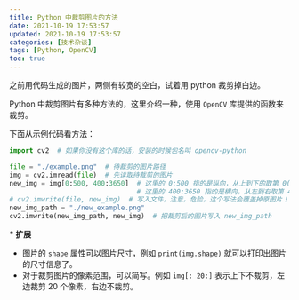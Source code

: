 ```yaml
---
title: Python 中裁剪图片的方法
date: 2021-10-19 17:53:57
updated: 2021-10-19 17:53:57
categories: [技术杂谈]
tags: [Python, OpenCV]
toc: true
---
```


之前用代码生成的图片，两侧有较宽的空白，试着用 python 裁剪掉白边。

Python 中裁剪图片有多种方法的，这里介绍一种，使用 `OpenCV` 库提供的函数来裁剪。

下面从示例代码看方法：

<!--more-->

```python
import cv2  # 如果你没有这个库的话，安装的时候包名叫 opencv-python

file = "./example.png"  # 待裁剪的图片路径
img = cv2.imread(file)  # 先读取待裁剪的图片
new_img = img[0:500, 400:3650]  # 这里的 0:500 指的是纵向，从上到下的取第 0(含) - 500(不含) 的像素，其余的裁减掉；
                                # 这里的 400:3650 指的是横向，从左到右取第 400(含) - 3650(不含) 个像素，其余的裁减掉。
# cv2.imwrite(file, new_img)  # 写入文件，注意，危险，这个写法会覆盖掉原图片！
new_img_path = "./new_example.png"
cv2.imwrite(new_img_path, new_img)  # 把裁剪后的图片写入 new_img_path
```



**\* 扩展**

* 图片的 `shape` 属性可以图片尺寸，例如 `print(img.shape)` 就可以打印出图片的尺寸信息了。
* 对于裁剪图片的像素范围，可以简写。例如 `img[: 20:]`  表示上下不裁剪，左边裁剪 20 个像素，右边不裁剪。